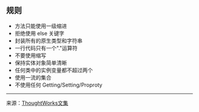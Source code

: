 ## 规则
- 方法只能使用一级缩进
- 拒绝使用 else 关键字
- 封装所有的原生类型和字符串
- 一行代码只有一个"."运算符
- 不要使用缩写
- 保持实体对象简单清晰
- 任何类中的实例变量都不超过两个
- 使用一流的集合
- 不使用任何 Getting/Setting/Proproty



---

来源：[ThoughtWorks文集](https://www.infoq.cn/minibook/thoughtworks-anthology) 